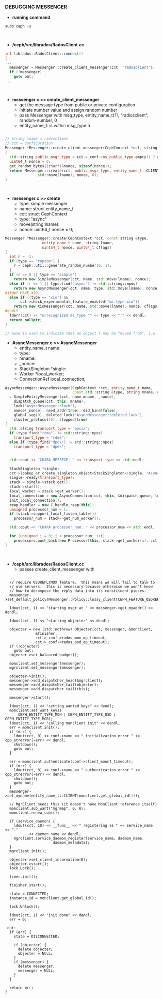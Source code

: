 ### DEBUGGING MESSENGER

- **running command**
```
sudo ceph -s
```

<br>

- **/ceph/src/librados/RadosClient.cc**

```cpp
int librados::RadosClient::connect()
{
...
  messenger = Messenger::create_client_messenger(cct, "radosclient");
  if (!messenger)
    goto out;
...
```

<br>

- **messenger.c >> create_client_messenger**
    - get the message type from public or private configuration   
    - initiate number value and assign random number
    - pass Messenger with msg_type, entity_name_t(?), "radiosclient", random-number, 0
    - entity_name_t: is within msg_type.h

```cpp

// string lname = radosclient
// cct = configuration
Messenger *Messenger::create_client_messenger(CephContext *cct, string lname)
{
  std::string public_msgr_type = cct->_conf->ms_public_type.empty() ? cct->_conf->get_val<std::string>("ms_type") : cct->_conf->ms_public_type;
  uint64_t nonce = 0;
  get_random_bytes((char*)&nonce, sizeof(nonce));
  return Messenger::create(cct, public_msgr_type, entity_name_t::CLIENT(),
			   std::move(lname), nonce, 0);
}
```


<br>


- **messenger.c >> create**
    - type: simple messenger
    - name: struct entity_name_t
    - cct: struct CephContext
    - type: "async"
    - move(string lname):
    - nonce: uint64_t nonce = 0;

```cpp
Messenger *Messenger::create(CephContext *cct, const string &type,
			     entity_name_t name, string lname,
			     uint64_t nonce, uint64_t cflags)
{
  int r = -1;
  if (type == "random") {
    r = ceph::util::generate_random_number(0, 1);
  }
  if (r == 0 || type == "simple")
    return new SimpleMessenger(cct, name, std::move(lname), nonce);
  else if (r == 1 || type.find("async") != std::string::npos)
    return new AsyncMessenger(cct, name, type, std::move(lname), nonce);
#ifdef HAVE_XIO
  else if ((type == "xio") &&
	   cct->check_experimental_feature_enabled("ms-type-xio"))
    return new XioMessenger(cct, name, std::move(lname), nonce, cflags);
#endif
  lderr(cct) << "unrecognized ms_type '" << type << "'" << dendl;
  return nullptr;
}

// move is used to indicate that an object t may be "moved from", i.e. allowing the efficient transfer of resources from t to another object.
```


- **AsyncMessenger.c >> AsyncMessenger**
    - entity_name_t name:
    - type:
    - mname:
    - _nonce:
    - StackSingleton *single:
    - Worker *local_worker;
    - ConnectionRef local_connection;


```cpp
AsyncMessenger::AsyncMessenger(CephContext *cct, entity_name_t name,
                               const std::string &type, string mname, uint64_t _nonce)
  : SimplePolicyMessenger(cct, name,mname, _nonce),
    dispatch_queue(cct, this, mname),
    lock("AsyncMessenger::lock"),
    nonce(_nonce), need_addr(true), did_bind(false),
    global_seq(0), deleted_lock("AsyncMessenger::deleted_lock"),
    cluster_protocol(0), stopped(true)
{
  std::string transport_type = "posix";
  if (type.find("rdma") != std::string::npos)
    transport_type = "rdma";
  else if (type.find("dpdk") != std::string::npos)
    transport_type = "dpdk";


  std::cout << "CHARA MESSEGE: " << transport_type << std::endl;

  StackSingleton *single;
  cct->lookup_or_create_singleton_object<StackSingleton>(single, "AsyncMessenger::NetworkStack::"+transport_type);
  single->ready(transport_type);
  stack = single->stack.get();
  stack->start();
  local_worker = stack->get_worker();
  local_connection = new AsyncConnection(cct, this, &dispatch_queue, local_worker);
  init_local_connection();
  reap_handler = new C_handle_reap(this);
  unsigned processor_num = 1;
  if (stack->support_local_listen_table())
    processor_num = stack->get_num_worker();

  std::cout << "CHARA processor_num: " << processor_num << std::endl;

  for (unsigned i = 0; i < processor_num; ++i)
    processors.push_back(new Processor(this, stack->get_worker(i), cct));
}


```


<br>


- **/ceph/src/librados/RadosClient.cc**
    - passes create_client_messenger with


```

  // require OSDREPLYMUX feature.  this means we will fail to talk to
  // old servers.  this is necessary because otherwise we won't know
  // how to decompose the reply data into its constituent pieces.
  messenger->set_default_policy(Messenger::Policy::lossy_client(CEPH_FEATURE_OSDREPLYMUX));

  ldout(cct, 1) << "starting msgr at " << messenger->get_myaddr() << dendl;

  ldout(cct, 1) << "starting objecter" << dendl;

  objecter = new (std::nothrow) Objecter(cct, messenger, &monclient,
			  &finisher,
			  cct->_conf->rados_mon_op_timeout,
			  cct->_conf->rados_osd_op_timeout);
  if (!objecter)
    goto out;
  objecter->set_balanced_budget();

  monclient.set_messenger(messenger);
  mgrclient.set_messenger(messenger);

  objecter->init();
  messenger->add_dispatcher_head(&mgrclient);
  messenger->add_dispatcher_tail(objecter);
  messenger->add_dispatcher_tail(this);

  messenger->start();

  ldout(cct, 1) << "setting wanted keys" << dendl;
  monclient.set_want_keys(
      CEPH_ENTITY_TYPE_MON | CEPH_ENTITY_TYPE_OSD | CEPH_ENTITY_TYPE_MGR);
  ldout(cct, 1) << "calling monclient init" << dendl;
  err = monclient.init();
  if (err) {
    ldout(cct, 0) << conf->name << " initialization error " << cpp_strerror(-err) << dendl;
    shutdown();
    goto out;
  }

  err = monclient.authenticate(conf->client_mount_timeout);
  if (err) {
    ldout(cct, 0) << conf->name << " authentication error " << cpp_strerror(-err) << dendl;
    shutdown();
    goto out;
  }
  messenger->set_myname(entity_name_t::CLIENT(monclient.get_global_id()));

  // MgrClient needs this (it doesn't have MonClient reference itself)
  monclient.sub_want("mgrmap", 0, 0);
  monclient.renew_subs();

  if (service_daemon) {
    ldout(cct, 10) << __func__ << " registering as " << service_name << "."
		   << daemon_name << dendl;
    mgrclient.service_daemon_register(service_name, daemon_name,
				      daemon_metadata);
  }
  mgrclient.init();

  objecter->set_client_incarnation(0);
  objecter->start();
  lock.Lock();

  timer.init();

  finisher.start();

  state = CONNECTED;
  instance_id = monclient.get_global_id();

  lock.Unlock();

  ldout(cct, 1) << "init done" << dendl;
  err = 0;

 out:
  if (err) {
    state = DISCONNECTED;

    if (objecter) {
      delete objecter;
      objecter = NULL;
    }
    if (messenger) {
      delete messenger;
      messenger = NULL;
    }
  }

  return err;
}
```
